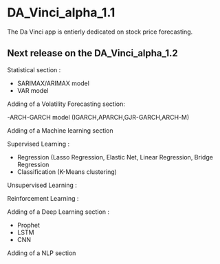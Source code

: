 # DA_Vinci_alpha_1.1

The Da Vinci app is entierly dedicated on stock price forecasting.

## Next release on the DA_Vinci_alpha_1.2

Statistical section : 

- SARIMAX/ARIMAX model
- VAR model

Adding of a Volatility Forecasting section:

-ARCH-GARCH model (IGARCH,APARCH,GJR-GARCH,ARCH-M)

Adding of a Machine learning section 
  
Supervised Learning :
 - Regression (Lasso Regression, Elastic Net, Linear Regression, Bridge Regression 
 - Classification (K-Means clustering)

Unsupervised Learning :


Reinforcement Learning :


Adding of a Deep Learning section :

 - Prophet
 - LSTM
 - CNN

Adding of a NLP section
